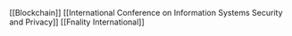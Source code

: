 [[Blockchain]]
[[International Conference on Information Systems Security and Privacy]]
[[Fnality International]]
